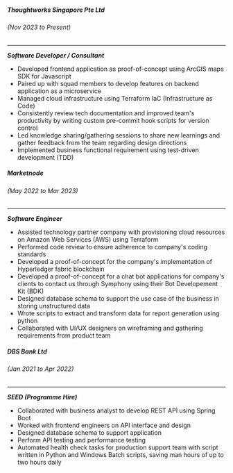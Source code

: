 ##### **Thoughtworks Singapore Pte Ltd**
###### (Nov 2023 to Present)
---
**_Software Developer / Consultant_**
- Developed frontend application as proof-of-concept using ArcGIS maps SDK for Javascript
- Paired up with squad members to develop features on backend application as a microservice
- Managed cloud infrastructure using Terraform IaC (Infrastructure as Code)
- Consistently review tech documentation and improved team's productivity by writing custom pre-commit hook scripts for version control
- Led knowledge sharing/gathering sessions to share new learnings and gather feedback from the team regarding design directions
- Implemented business functional requirement using test-driven development (TDD)

##### **Marketnode**
###### (May 2022 to Mar 2023)
---
**_Software Engineer_**
- Assisted technology partner company with provisioning cloud resources on Amazon Web Services (AWS) using Terraform
- Performed code review to ensure adherence to company's coding standards
- Developed a proof-of-concept for the company's implementation of Hyperledger fabric blockchain
- Developed a proof-of-concept for a chat bot applications for company's clients to contact us through Symphony using their Bot Developement Kit (BDK)
- Designed database schema to support the use case of the business in storing unstructured data
- Wrote scripts to extract and transform data for report generation using python
- Collaborated with UI/UX designers on wireframing and gathering requirements from product team

##### **DBS Bank Ltd**
###### (Jan 2021 to Apr 2022)
---
**_SEED (Programme Hire)_**
- Collaborated with business analyst to develop REST API using Spring Boot
- Worked with frontend engineers on API interface and design
- Designed database schema to support application
- Perform API testing and performance testing
- Automated health check tasks for production support team with script written in Python and Windows Batch scripts, saving man hours of up to two hours daily